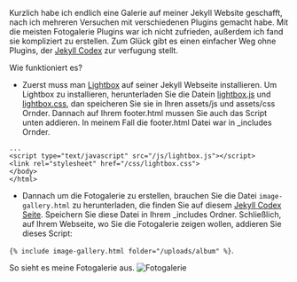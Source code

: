 Kurzlich habe ich endlich eine Galerie auf meiner Jekyll Website geschafft, nach ich mehreren Versuchen mit verschiedenen Plugins gemacht habe. Mit die meisten Fotogalerie Plugins war ich nicht zufrieden, außerdem ich fand sie kompliziert zu erstellen. Zum Glück gibt es einen einfacher Weg ohne Plugins, der [Jekyll Codex](https://jekyllcodex.org/without-plugin/image-gallery/) zur verfugung stellt. 

Wie funktioniert es?
- Zuerst muss man [Lightbox](https://jekyllcodex.org/without-plugin/lightbox/) auf seiner Jekyll Webseite installieren. 
Um Lightbox zu installieren, herunterladen Sie die Datein [lightbox.js](https://jekyllcodex.org/without-plugin/lightbox/) und [lightbox.css](https://jekyllcodex.org/without-plugin/lightbox/), dan speicheren Sie sie in Ihren assets/js und assets/css Ornder. Dannach auf Ihrem footer.html mussen Sie auch das Script unten addieren. In meinem Fall die footer.html Datei war in \_includes Ornder. 
```
...
<script type="text/javascript" src="/js/lightbox.js"></script>
<link rel="stylesheet" href="/css/lightbox.css">
</body>
</html>

``` 

- Dannach um die Fotogalerie zu erstellen, brauchen Sie die Datei `image-gallery.html` zu herunterladen, die finden Sie auf diesem [Jekyll Codex Seite]( https://jekyllcodex.org/without-plugin/image-gallery/). Speichern Sie diese Datei in Ihrem \_includes Ordner.  Schließlich, auf Ihrem Webseite, wo Sie die Fotogalerie zeigen wollen, addieren Sie dieses Script:

`{% include image-gallery.html folder="/uploads/album" %}`.

So sieht es meine Fotogalerie aus.
![Fotogalerie](https://user-images.githubusercontent.com/72214216/94930132-46a22800-04c6-11eb-95c9-6c86aba54588.PNG)
